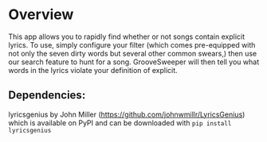# Overview  
This app allows you to rapidly find whether or not songs contain explicit lyrics. To use, simply configure your filter (which comes pre-equipped with not only the seven dirty words but several other common swears,) then use our search feature to hunt for a song. GrooveSweeper will then tell you what words in the lyrics violate your definition of explicit.

## Dependencies:  
lyricsgenius by John Miller (https://github.com/johnwmillr/LyricsGenius) which is available on PyPI and can be downloaded with `pip install lyricsgenius`
